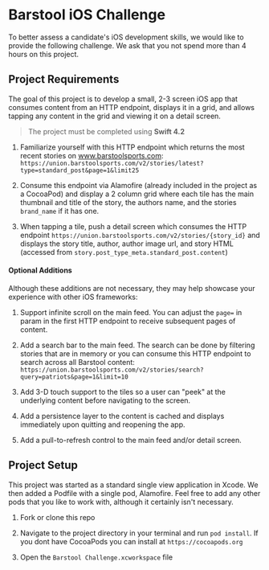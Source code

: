 # Barstool iOS Challenge

To better assess a candidate's iOS development skills, we would like to provide the following challenge. We ask that you not spend more than 4 hours on this project.

## Project Requirements

The goal of this project is to develop a small, 2-3 screen iOS app that consumes content from an HTTP endpoint, displays it in a grid, and allows tapping any content in the grid and viewing it on a detail screen.

> The project must be completed using **Swift 4.2**

1. Familiarize yourself with this HTTP endpoint which returns the most recent stories on www.barstoolsports.com: `https://union.barstoolsports.com/v2/stories/latest?type=standard_post&page=1&limit25`

2. Consume this endpoint via Alamofire (already included in the project as a CocoaPod) and display a 2 column grid where each tile has the main thumbnail and title of the story, the authors name, and the stories `brand_name` if it has one.

3. When tapping a tile, push a detail screen which consumes the HTTP endpoint `https://union.barstoolsports.com/v2/stories/{story_id}` and displays the story title, author, author image url, and story HTML (accessed from `story.post_type_meta.standard_post.content`)

#### Optional Additions

Although these additions are not necessary, they may help showcase your experience with other iOS frameworks:

1. Support infinite scroll on the main feed. You can adjust the `page=` in param in the first HTTP endpoint to receive subsequent pages of content.

2. Add a search bar to the main feed. The search can be done by filtering stories that are in memory or you can consume this HTTP endpoint to search across all Barstool content: `https://union.barstoolsports.com/v2/stories/search?query=patriots&page=1&limit=10`

3. Add 3-D touch support to the tiles so a user can "peek" at the underlying content before navigating to the screen.

4. Add a persistence layer to the content is cached and displays immediately upon quitting and reopening the app.

5. Add a pull-to-refresh control to the main feed and/or detail screen.

## Project Setup

This project was started as a standard single view application in Xcode. We then added a Podfile with a single pod, Alamofire. Feel free to add any other pods that you like to work with, although it certainly isn't necessary.

1. Fork or clone this repo

2. Navigate to the project directory in your terminal and run `pod install`. If you dont have CocoaPods you can install at `https://cocoapods.org`

3. Open the `Barstool Challenge.xcworkspace` file
